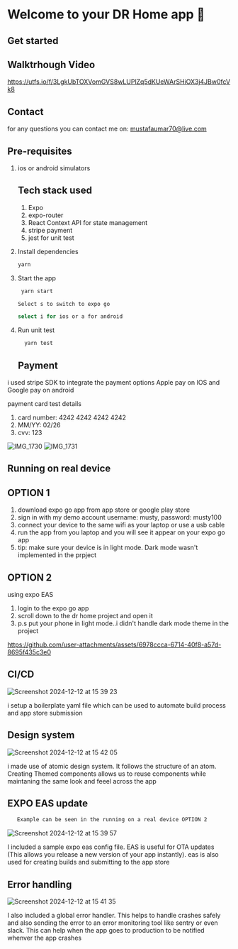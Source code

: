 # Welcome to your DR Home app 👋


## Get started

## Walktrhough Video
https://utfs.io/f/3LgkUbTOXVomGVS8wLUPlZq5dKUeWArSHiOX3j4JBw0fcVk8

## Contact
for any questions you can contact me on: mustafaumar70@live.com

## Pre-requisites
1. ios or android simulators

   ## Tech stack used
      1. Expo
      2. expo-router
      3. React Context API for state management
      4. stripe payment
      5. jest for unit test
         

1. Install dependencies

   ```bash
   yarn
   ```

2. Start the app

   ```bash
    yarn start
   ```
     ```bash
    Select s to switch to expo go
    ```
    ```bash
    select i for ios or a for android
    ```

3.   Run unit test
     ```bash
       yarn test
      ```

     ## Payment
i used stripe SDK to integrate the payment options
Apple pay on IOS and Google pay on android

payment card test details
1. card number: 4242 4242 4242 4242
2. MM/YY: 02/26
3. cvv: 123


![IMG_1730](https://github.com/user-attachments/assets/6534e262-56f5-454a-947a-e05d365a9155)
![IMG_1731](https://github.com/user-attachments/assets/92f9bcf4-d0c4-4873-9005-8f6588e1cd48)


## Running on real device

## OPTION 1

1. download expo go app from app store or google play store
2. sign in with my demo account username: musty, password: musty100
3. connect your device to the same wifi as your laptop or use a usb cable
4. run the app from you laptop and you will see it appear on your expo go app
5. tip: make sure your device is in light mode. Dark mode wasn't implemented in the prpject

## OPTION 2 
 using expo EAS
 1. login to the expo go app
 2. scroll down to the dr home project and open it
 3. p.s put your phone in light mode..i didn't handle dark mode theme in the project


https://github.com/user-attachments/assets/6978ccca-6714-40f8-a57d-8695f435c3e0




## CI/CD
![Screenshot 2024-12-12 at 15 39 23](https://github.com/user-attachments/assets/459e0311-9369-4cd7-8abd-ddba47757df3)


i setup a boilerplate yaml file which can be used to automate build process and app store submission

## Design system
   ![Screenshot 2024-12-12 at 15 42 05](https://github.com/user-attachments/assets/1e6268bb-1930-4b49-8f9b-0d975e7796d5)
   
   
   i made use of atomic design system. It follows the structure of an atom. Creating Themed components allows us to reuse components while maintaning the same look and feeel across the app

## EXPO EAS update

```bash
   Example can be seen in the running on a real device OPTION 2
```
![Screenshot 2024-12-12 at 15 39 57](https://github.com/user-attachments/assets/c0570a73-32f5-430d-af70-7ee67752e54b)


I included a sample expo eas config file. EAS is useful for OTA updates (This allows you release a new version of your app instantly). eas is also used for creating builds and submitting to the app store

## Error handling
![Screenshot 2024-12-12 at 15 41 35](https://github.com/user-attachments/assets/7c22cd5f-5240-4d66-9134-4dc72a645f6f)


I also included a global error handler. This helps to handle crashes safely and also sending the error to an error monitoring tool like sentry or even slack. This can help when the app goes to production to be notified whenver the app crashes




